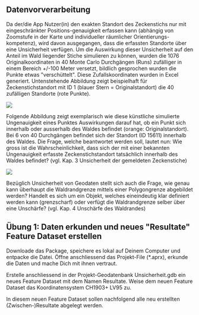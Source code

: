 ## Datenvorverarbeitung

Da der/die App Nutzer(in) den exakten Standort des Zeckenstichs nur mit eingeschränkter Positions-genauigkeit erfassen kann (abhängig von Zoomstufe in der Karte und individueller räumlicher Orientierungs-kompetenz), wird davon ausgegangen, dass die erfassten Standorte über eine Unsicherheit verfügen. Um die Auswirkung dieser Unsicherheit auf den Anteil im Wald liegender Stiche simulieren zu können, wurden die 1076 Originalkoordinaten in 40 Monte Carlo Durchgängen (Runs) zufälliger in einem Bereich +/-100 Meter versetzt, bildlich gesprochen wurden die Punkte etwas "verschüttelt". Diese Zufallskoordinaten wurden in Excel generiert. Untenstehende Abbildung zeigt beispielhaft für Zeckenstichstandort mit ID 1 (blauer Stern = Originalstandort) die 40 zufälligen Standorte (rote Punkte).

![](figures/zeckenstiche-sim.png)

Folgende Abbildung zeigt exemplarisch wie diese künstliche simulierte Ungenauigkeit eines Punktes Auswirkungen darauf hat, ob ein Punkt sich innerhalb oder ausserhalb des Waldes befindet (orange: Originalstandort). Bei 6 von 40 Durchgängen befindet sich der Standort (ID 15611) innerhalb des Waldes. Die Frage, welche beantwortet werden soll, lautet nun: Wie gross ist die Wahrscheinlichkeit, dass sich der mit einer bekannten Ungenauigkeit erfasste Zeckenstichstandort tatsächlich innerhalb des Waldes befindet? (vgl. Kap. 3 Unsicherheit der gemeldeten Zeckenstiche)

![](figures/zeckenstiche-sim2.png)

Bezüglich Unsicherheit von Geodaten stellt sich auch die Frage, wie genau kann überhaupt die Waldrandgrenze mittels einer Polygongrenze abgebildet werden? Handelt es sich um ein Objekt, welches eineindeutig klar definiert werden kann (grenzscharf) oder verfügt die Waldrandgrenze selber über eine Unschärfe? (vgl. Kap. 4 Unschärfe des Waldrandes)


## Übung 1: Daten erkunden und neues "Resultate" Feature Dataset erstellen

Downloade das Package, speichere es lokal auf Deinem Computer und entpacke die Datei. Öffne anschliessend das Projekt-File (*.aprx), erkunde die Daten und mache Dich mit ihnen vertraut.

Erstelle anschliessend in der Projekt-Geodatenbank Unsicherheit.gdb ein neues Feature Dataset mit dem Namen Resultate. Weise dem neuen Feature Dataset das Koordinatensystem CH1903+ LV95 zu.

In diesem neuen Feature Dataset sollen nachfolgend alle neu erstellten (Zwischen-)Resultate abgelegt werden.

